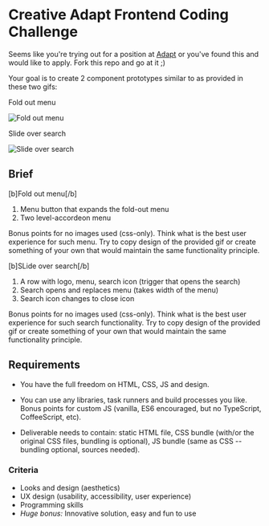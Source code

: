 # Creative Adapt Frontend Coding Challenge

Seems like you're trying out for a position at
[Adapt](https://adapt.dk/en) or you've found this and would like to
apply.  Fork this repo and go at it ;)

Your goal is to create 2 component prototypes similar to as provided in these two gifs:

Fold out menu

![Fold out menu](https://media.giphy.com/media/3o751PDdemBbux86n6/giphy.gif)

Slide over search

![Slide over search](https://media.giphy.com/media/l0HUhx2T0IWKQr2Ew/giphy.gif)

## Brief

[b]Fold out menu[/b]

1. Menu button that expands the fold-out menu
2. Two level-accordeon menu

Bonus points for no images used (css-only). Think what is the best user experience for such menu. Try to copy design of the provided gif or create something of your own that would maintain the same functionality principle.

[b]SLide over search[/b]

1. A row with logo, menu, search icon (trigger that opens the search)
2. Search opens and replaces menu (takes width of the menu)
3. Search icon changes to close icon

Bonus points for no images used (css-only). Think what is the best user experience for such search functionality. Try to copy design of the provided gif or create something of your own that would maintain the same functionality principle.

## Requirements

*   You have the full freedom on HTML, CSS, JS and design.

*   You can use any libraries, task runners and build processes you
    like. Bonus points for custom JS (vanilla, ES6 encouraged, but no
    TypeScript, CoffeeScript, etc).

*   Deliverable needs to contain: static HTML file, CSS bundle (with/or
    the original CSS files, bundling is optional), JS bundle (same as
    CSS -- bundling optional, sources needed).

### Criteria

*   Looks and design (aesthetics)
*   UX design (usability, accessibility, user experience)
*   Programming skills
*   _Huge bonus:_ Innovative solution, easy and fun to use

